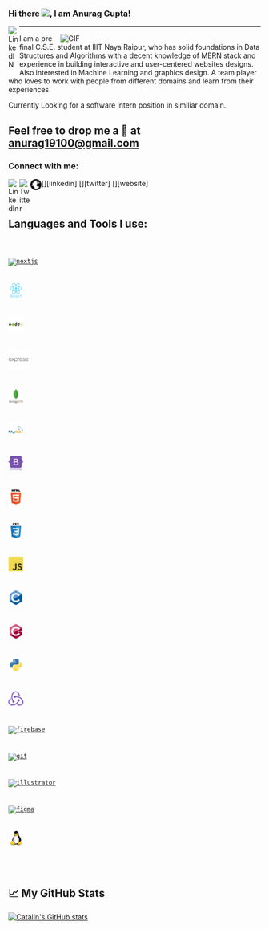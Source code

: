 ### Hi there <img src="https://raw.githubusercontent.com/MartinHeinz/MartinHeinz/master/wave.gif" width="30px">, I am Anurag Gupta!

<a href="https://www.linkedin.com/in/anurag-gupta-024a93191/">
  <img align="left" alt="LinkedIN" width="22px" src="https://raw.githubusercontent.com/peterthehan/peterthehan/master/assets/linkedin.svg" />
</a> 

---

<img align="right" alt="GIF" src="https://media.giphy.com/media/qgQUggAC3Pfv687qPC/giphy.gif" width="400" />

<p  align="left"> 
I am a pre-final C.S.E. student at IIIT Naya Raipur, who has solid foundations in Data Structures and Algorithms with a decent knowledge of MERN stack and experience in building interactive and user-centered websites designs. Also interested in Machine Learning and graphics design. A team player who loves to work with people from different domains and learn from their experiences.

Currently Looking for a software intern position in similiar domain.
</p>

Feel free to drop me a 📧 at **anurag19100@gmail.com**
-----------------------------------------------------------------
### Connect with me:
[<img align="left" alt="LinkedIn" width="22px" src="https://cdn.jsdelivr.net/npm/simple-icons@v3/icons/linkedin.svg" />][linkedin]
[<img align="left" alt="Twitter" width="22px" src="https://cdn.jsdelivr.net/npm/simple-icons@v3/icons/twitter.svg" />][twitter]
[<img align="left" alt="portfolio" width="22px" src="https://raw.githubusercontent.com/iconic/open-iconic/master/svg/globe.svg" />][website]

<br />

## Languages and Tools I use:

<p align="left"> 

<code> <a href="https://nextjs.org/" target="_blank" rel="noreferrer"> <img src="https://cdn.worldvectorlogo.com/logos/nextjs-2.svg" alt="nextjs" height="30"/> </a> </code> 
<code> <a href="https://reactjs.org/" target="_blank" rel="noreferrer"> <img src="https://raw.githubusercontent.com/devicons/devicon/master/icons/react/react-original-wordmark.svg" alt="react" height="30"/> </a> </code> 
<code> <a href="https://nodejs.org" target="_blank" rel="noreferrer"> <img src="https://raw.githubusercontent.com/devicons/devicon/master/icons/nodejs/nodejs-original-wordmark.svg" alt="nodejs" height="30"/> </a> </code>
<code>  <a href="https://expressjs.com" target="_blank" rel="noreferrer"> <img src="https://raw.githubusercontent.com/devicons/devicon/master/icons/express/express-original-wordmark.svg" alt="express" width="40" height="40"/> </a> </code>
<code> <a href="https://www.mongodb.com/" target="_blank" rel="noreferrer"> <img src="https://raw.githubusercontent.com/devicons/devicon/master/icons/mongodb/mongodb-original-wordmark.svg" alt="mongodb" height="30"/> </a> </code> <code> <a href="https://www.mysql.com/" target="_blank" rel="noreferrer"> <img src="https://raw.githubusercontent.com/devicons/devicon/master/icons/mysql/mysql-original-wordmark.svg" alt="mysql" height="30"/> </a> </code>
<code> <a href="https://getbootstrap.com" target="_blank" rel="noreferrer"> <img src="https://raw.githubusercontent.com/devicons/devicon/master/icons/bootstrap/bootstrap-plain-wordmark.svg" alt="bootstrap" height="30"/> </a> </code>
<code> <a href="https://www.w3.org/html/" target="_blank" rel="noreferrer"> <img src="https://raw.githubusercontent.com/devicons/devicon/master/icons/html5/html5-original-wordmark.svg" alt="html5" height="30"/> </a> </code>
<code> <a href="https://www.w3schools.com/css/" target="_blank" rel="noreferrer"> <img src="https://raw.githubusercontent.com/devicons/devicon/master/icons/css3/css3-original-wordmark.svg" alt="css3" height="30"/> </a> </code>
<code> <a href="https://developer.mozilla.org/en-US/docs/Web/JavaScript" target="_blank" rel="noreferrer"> <img src="https://raw.githubusercontent.com/devicons/devicon/master/icons/javascript/javascript-original.svg" alt="javascript" height="30"/> </a> </code>
<code> <a href="https://www.cprogramming.com/" target="_blank" rel="noreferrer"> <img src="https://raw.githubusercontent.com/devicons/devicon/master/icons/c/c-original.svg" alt="c" height="30"/> </a> </code> 
<code> <a href="https://www.w3schools.com/cpp/" target="_blank" rel="noreferrer"> <img src="https://raw.githubusercontent.com/devicons/devicon/master/icons/cplusplus/cplusplus-original.svg" alt="cplusplus" height="30"/> </a> </code>
<code> <a href="https://www.python.org" target="_blank" rel="noreferrer"> <img src="https://raw.githubusercontent.com/devicons/devicon/master/icons/python/python-original.svg" alt="python" width="30" height= "30"/> </a> </code>
<code> <a href="https://redux.js.org" target="_blank" rel="noreferrer"> <img src="https://raw.githubusercontent.com/devicons/devicon/master/icons/redux/redux-original.svg" alt="redux" height="30"/> </a> </code> 
<code> <a href="https://firebase.google.com/" target="_blank" rel="noreferrer"> <img src="https://www.vectorlogo.zone/logos/firebase/firebase-icon.svg" alt="firebase" height="30"/> </a> </code>
<code> <a href="https://git-scm.com/" target="_blank" rel="noreferrer"> <img src="https://user-images.githubusercontent.com/64637806/118023892-f8a3ab80-b355-11eb-9d15-387bb21416ea.png" alt="git" height="30"/> </a> </code> 
<code> <a href="https://www.adobe.com/in/products/illustrator.html" target="_blank" rel="noreferrer"> <img src="https://www.vectorlogo.zone/logos/adobe_illustrator/adobe_illustrator-icon.svg" alt="illustrator" height="30"/> </a> </code>
<code> <a href="https://www.figma.com/" target="_blank" rel="noreferrer"> <img src="https://www.vectorlogo.zone/logos/figma/figma-icon.svg" alt="figma" height="30"/> </a> </code> 
<code> <a href="https://www.linux.org/" target="_blank" rel="noreferrer"> <img src="https://raw.githubusercontent.com/devicons/devicon/master/icons/linux/linux-original.svg" alt="linux" height="30"/> </a> </code>
</p>


<!-- <code><code> <a href="https://babeljs.io/" target="_blank" rel="noreferrer"> <img src="https://www.vectorlogo.zone/logos/babeljs/babeljs-icon.svg" alt="babel" height="30"/> </a> </code> </code>
<code><img height="20" src="https://user-images.githubusercontent.com/64637806/118023881-f6d9e800-b355-11eb-8378-5fedd65fed8f.png"></code>
<code><img height="20" src="https://raw.githubusercontent.com/github/explore/80688e429a7d4ef2fca1e82350fe8e3517d3494d/topics/javascript/javascript.png"></code>
<code><img height="20" src="https://raw.githubusercontent.com/github/explore/80688e429a7d4ef2fca1e82350fe8e3517d3494d/topics/react/react.png"></code>
<code><img height="20" src="https://user-images.githubusercontent.com/64637806/118023895-f8a3ab80-b355-11eb-8e29-cfa06d2076d4.png"></code>
<code><img height="20" src="https://raw.githubusercontent.com/github/explore/5c058a388828bb5fde0bcafd4bc867b5bb3f26f3/topics/graphql/graphql.png"></code>
<code><img height="20" src="https://user-images.githubusercontent.com/64637806/118023887-f7727e80-b355-11eb-82f2-636123b8098e.png"></code>
<code><img height="20" src="https://user-images.githubusercontent.com/64637806/118023888-f80b1500-b355-11eb-85b4-b072a8a395fa.png"></code>
<code><img height="20" src="https://user-images.githubusercontent.com/64637806/118023882-f7727e80-b355-11eb-9657-5d73609889dc.png"></code>
<code><img height="20" src="https://user-images.githubusercontent.com/64637806/118024503-aadb7300-b356-11eb-9d5b-f65acb4e014b.png"></code>
<code><img height="20" src="https://user-images.githubusercontent.com/64637806/118023892-f8a3ab80-b355-11eb-9d15-387bb21416ea.png"></code>
<code><img height="20" src="https://user-images.githubusercontent.com/64637806/118023890-f80b1500-b355-11eb-869c-83ffb7363a0a.png"></code>
<code><img height="20" src="https://user-images.githubusercontent.com/64637806/118023899-f93c4200-b355-11eb-85c5-ed1929c17f4c.png"></code>
<code><img height="20" src="https://user-images.githubusercontent.com/64637806/118023901-f93c4200-b355-11eb-967e-a2e6da5939cf.png"></code>
<code><img height="20" src="https://user-images.githubusercontent.com/64637806/118023904-f93c4200-b355-11eb-9d51-d8569f167498.png"></code> -->

<br>




<!-- ## :eyes: How can I connect with you?

You can email me through <code> <a href="mailto: agsuperstar1142@gmail.com">Gmail</a>

or you can DM me on [Twitter](https://twitter.com/vanzasetia). You can talk to me about coding in general.

I also has joined the [Frontend Mentor Slack Community](https://frontendmentor.slack.com), you can chat with me there too.

<p align="left">
  <code> <a href="mailto:agsuperstar1142@gmail.com" target="_blank"><img src="https://git.io/JrCxc" alt="Gmail." width="auto" height="60px"></a> &nbsp;
  <code> <a href="https://twitter.com/vanzasetia" target="_blank"><img src="https://git.io/JrCAv" alt="Twitter." height="60px"></a> &nbsp;
  <img src="https://git.io/JrCp7" alt="Slack." height="60px">
</p>
-- -->

## &#x1f4c8; My GitHub Stats

<!-- [![Top Langs](https://github-readme-stats.vercel.app/api/top-langs/?username=super1-1star&theme=radical)](https://github.com/anuraghazra/github-readme-stats)   -->
[![Catalin's GitHub stats](https://github-readme-stats.vercel.app/api?username=super1-1star&theme=radical)](https://github.com/anuraghazra/github-readme-stats)
